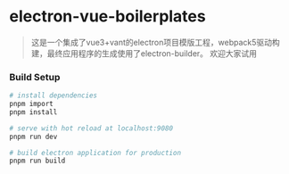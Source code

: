 # electron-vue-boilerplates

> 这是一个集成了vue3+vant的electron项目模版工程，webpack5驱动构建，最终应用程序的生成使用了electron-builder。
> 欢迎大家试用

### Build Setup

``` bash
# install dependencies
pnpm import
pnpm install

# serve with hot reload at localhost:9080
pnpm run dev

# build electron application for production
pnpm run build

```